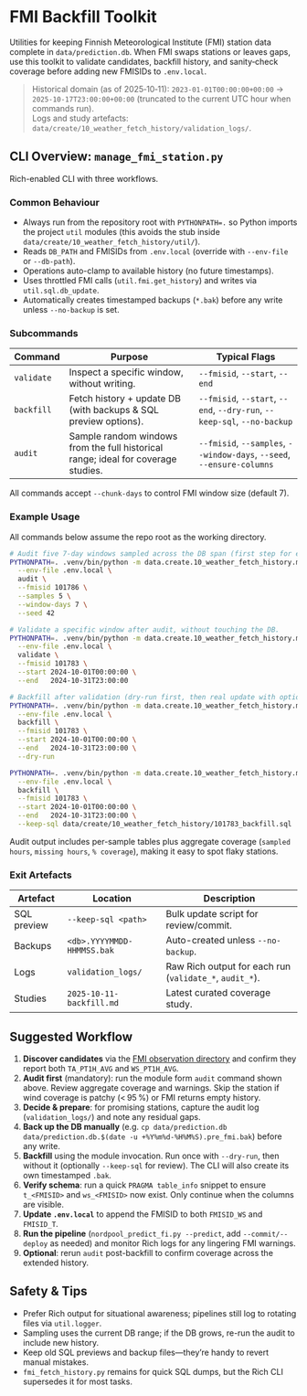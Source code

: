 # FMI Backfill Toolkit

Utilities for keeping Finnish Meteorological Institute (FMI) station data complete in `data/prediction.db`. When FMI swaps stations or leaves gaps, use this toolkit to validate candidates, backfill history, and sanity‑check coverage before adding new FMISIDs to `.env.local`.

> Historical domain (as of 2025‑10‑11): `2023-01-01T00:00:00+00:00` → `2025-10-17T23:00:00+00:00` (truncated to the current UTC hour when commands run).  
> Logs and study artefacts: `data/create/10_weather_fetch_history/validation_logs/`.

## CLI Overview: `manage_fmi_station.py`

Rich-enabled CLI with three workflows.

### Common Behaviour

- Always run from the repository root with `PYTHONPATH=.` so Python imports the project `util` modules (this avoids the stub inside `data/create/10_weather_fetch_history/util/`).
- Reads `DB_PATH` and FMISIDs from `.env.local` (override with `--env-file` or `--db-path`).
- Operations auto-clamp to available history (no future timestamps).
- Uses throttled FMI calls (`util.fmi.get_history`) and writes via `util.sql.db_update`.
- Automatically creates timestamped backups (`*.bak`) before any write unless `--no-backup` is set.

### Subcommands

| Command | Purpose | Typical Flags |
| --- | --- | --- |
| `validate` | Inspect a specific window, without writing. | `--fmisid`, `--start`, `--end` |
| `backfill` | Fetch history + update DB (with backups & SQL preview options). | `--fmisid`, `--start`, `--end`, `--dry-run`, `--keep-sql`, `--no-backup` |
| `audit` | Sample random windows from the full historical range; ideal for coverage studies. | `--fmisid`, `--samples`, `--window-days`, `--seed`, `--ensure-columns` |

All commands accept `--chunk-days` to control FMI window size (default 7).

### Example Usage

All commands below assume the repo root as the working directory.

```bash
# Audit five 7-day windows sampled across the DB span (first step for every candidate).
PYTHONPATH=. .venv/bin/python -m data.create.10_weather_fetch_history.manage_fmi_station \
  --env-file .env.local \
  audit \
  --fmisid 101786 \
  --samples 5 \
  --window-days 7 \
  --seed 42

# Validate a specific window after audit, without touching the DB.
PYTHONPATH=. .venv/bin/python -m data.create.10_weather_fetch_history.manage_fmi_station \
  --env-file .env.local \
  validate \
  --fmisid 101783 \
  --start 2024-10-01T00:00:00 \
  --end   2024-10-31T23:00:00

# Backfill after validation (dry-run first, then real update with optional SQL dump).
PYTHONPATH=. .venv/bin/python -m data.create.10_weather_fetch_history.manage_fmi_station \
  --env-file .env.local \
  backfill \
  --fmisid 101783 \
  --start 2024-10-01T00:00:00 \
  --end   2024-10-31T23:00:00 \
  --dry-run

PYTHONPATH=. .venv/bin/python -m data.create.10_weather_fetch_history.manage_fmi_station \
  --env-file .env.local \
  backfill \
  --fmisid 101783 \
  --start 2024-10-01T00:00:00 \
  --end   2024-10-31T23:00:00 \
  --keep-sql data/create/10_weather_fetch_history/101783_backfill.sql
```

Audit output includes per-sample tables plus aggregate coverage (`sampled hours`, `missing hours`, `% coverage`), making it easy to spot flaky stations.

### Exit Artefacts

| Artefact | Location | Description |
| --- | --- | --- |
| SQL preview | `--keep-sql <path>` | Bulk update script for review/commit. |
| Backups | `<db>.YYYYMMDD-HHMMSS.bak` | Auto-created unless `--no-backup`. |
| Logs | `validation_logs/` | Raw Rich output for each run (`validate_*`, `audit_*`). |
| Studies | `2025-10-11-backfill.md` | Latest curated coverage study. |

## Suggested Workflow

1. **Discover candidates** via the [FMI observation directory](https://www.ilmatieteenlaitos.fi/havaintoasemat) and confirm they report both `TA_PT1H_AVG` and `WS_PT1H_AVG`.
2. **Audit first** (mandatory): run the module form `audit` command shown above. Review aggregate coverage and warnings. Skip the station if wind coverage is patchy (< 95 %) or FMI returns empty history.
3. **Decide & prepare**: for promising stations, capture the audit log (`validation_logs/`) and note any residual gaps.
4. **Back up the DB manually** (e.g. `cp data/prediction.db data/prediction.db.$(date -u +%Y%m%d-%H%M%S).pre_fmi.bak`) before any write.
5. **Backfill** using the module invocation. Run once with `--dry-run`, then without it (optionally `--keep-sql` for review). The CLI will also create its own timestamped `.bak`.
6. **Verify schema**: run a quick `PRAGMA table_info` snippet to ensure `t_<FMISID>` and `ws_<FMISID>` now exist. Only continue when the columns are visible.
7. **Update `.env.local`** to append the FMISID to both `FMISID_WS` and `FMISID_T`.
8. **Run the pipeline** (`nordpool_predict_fi.py --predict`, add `--commit/--deploy` as needed) and monitor Rich logs for any lingering FMI warnings.
9. **Optional**: rerun `audit` post-backfill to confirm coverage across the extended history.

## Safety & Tips

- Prefer Rich output for situational awareness; pipelines still log to rotating files via `util.logger`.
- Sampling uses the current DB range; if the DB grows, re-run the audit to include new history.
- Keep old SQL previews and backup files—they’re handy to revert manual mistakes.
- `fmi_fetch_history.py` remains for quick SQL dumps, but the Rich CLI supersedes it for most tasks.
